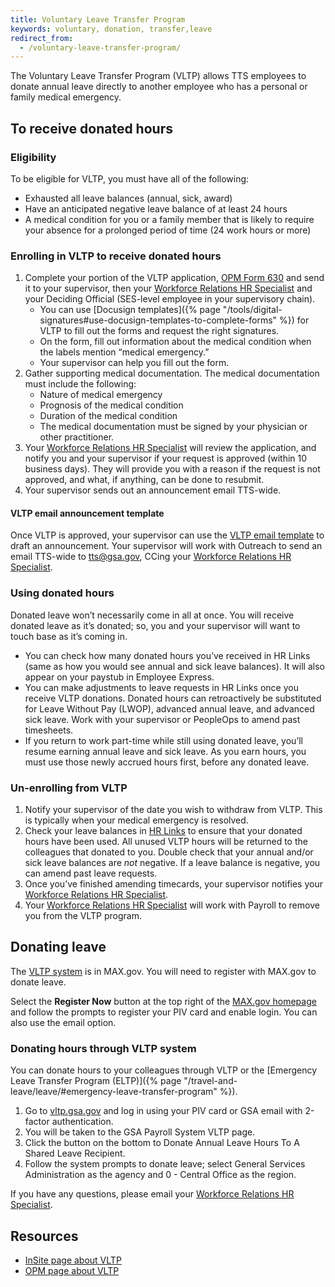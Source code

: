 ```yaml
---
title: Voluntary Leave Transfer Program
keywords: voluntary, donation, transfer,leave
redirect_from:
  - /voluntary-leave-transfer-program/
---
```


The Voluntary Leave Transfer Program (VLTP) allows TTS employees to donate annual leave directly to another employee who has a personal or family medical emergency. 

## To receive donated hours
### Eligibility
To be eligible for VLTP, you must have all of the following:
- Exhausted all leave balances (annual, sick, award)
- Have an anticipated negative leave balance of at least 24 hours
- A medical condition for you or a family member that is likely to require your absence for a prolonged period of time (24 work hours or more)

### Enrolling in VLTP to receive donated hours

1. Complete your portion of the VLTP application,
   [OPM Form 630](https://www.opm.gov/forms/pdf_fill/opm630.pdf) and send it to your supervisor, then your [Workforce Relations HR Specialist](https://docs.google.com/document/d/15glvq9UakKUN8XTRTa6gRkhBHm2whhQyAGmf8ibTtBs/edit) and your Deciding Official (SES-level employee in your supervisory chain).  
   - You can use [Docusign templates]({% page "/tools/digital-signatures#use-docusign-templates-to-complete-forms" %}) for VLTP to fill out the forms and request the right signatures.
   - On the form, fill out information about the medical condition when the labels mention “medical emergency.”   
   - Your supervisor can help you fill out the form.  
2. Gather supporting medical documentation. The medical documentation must include the following:
   - Nature of medical emergency
   - Prognosis of the medical condition
   - Duration of the medical condition
   - The medical documentation must be signed by your physician or other practitioner.
3. Your [Workforce Relations HR Specialist](https://docs.google.com/document/d/15glvq9UakKUN8XTRTa6gRkhBHm2whhQyAGmf8ibTtBs/edit) will review the application, and notify you and your supervisor if your request is approved (within 10 business days). They will provide you with a reason if the request is not approved, and what, if anything, can be done to resubmit.  
4. Your supervisor sends out an announcement email TTS-wide.

#### VLTP email announcement template

Once VLTP is approved, your supervisor can use the [VLTP email template](https://docs.google.com/document/d/1eKSbEvUUibZ0LDGqwS_3UO9iBMdYc5VfLN8aNttEQVs/edit) to draft an announcement. Your supervisor will work with Outreach to send an email TTS-wide to [tts@gsa.gov](mailto:tts@gsa.gov), CCing your [Workforce Relations HR Specialist](https://docs.google.com/document/d/15glvq9UakKUN8XTRTa6gRkhBHm2whhQyAGmf8ibTtBs/edit).

### Using donated hours
Donated leave won’t necessarily come in all at once. You will receive donated leave as it’s donated; so, you and your supervisor will want to touch base as it’s coming in.

* You can check how many donated hours you’ve received in HR Links (same as how you would see annual and sick leave balances). It will also appear on your paystub in Employee Express.  
* You can make adjustments to leave requests in HR Links once you receive VLTP donations. Donated hours can retroactively be substituted for Leave Without Pay (LWOP), advanced annual leave, and advanced sick leave. Work with your supervisor or PeopleOps to amend past timesheets.  
* If you return to work part-time while still using donated leave, you’ll resume earning annual leave and sick leave. As you earn hours, you must use those newly accrued hours first, before any donated leave.

### Un-enrolling from VLTP
1. Notify your supervisor of the date you wish to withdraw from VLTP. This is typically when your medical emergency is resolved.   
2. Check your leave balances in [HR Links](https://hrlinks.gsa.gov/) to ensure that your donated hours have been used. All unused VLTP hours will be returned to the colleagues that donated to you. Double check that your annual and/or sick leave balances are *not* negative. If a leave balance is negative, you can amend past leave requests.   
3. Once you’ve finished amending timecards, your supervisor notifies your [Workforce Relations HR Specialist](https://docs.google.com/document/d/15glvq9UakKUN8XTRTa6gRkhBHm2whhQyAGmf8ibTtBs/edit).  
4. Your [Workforce Relations HR Specialist](https://docs.google.com/document/d/15glvq9UakKUN8XTRTa6gRkhBHm2whhQyAGmf8ibTtBs/edit) will work with Payroll to remove you from the VLTP program.

## Donating leave

The [VLTP system](https://vltp.gsa.gov/) is in MAX.gov. You will need to register with MAX.gov to donate leave.

Select the **Register Now** button at the top right of the [MAX.gov homepage](http://MAX.gov) and follow the prompts to register your PIV card and enable login. You can also use the email option.

### Donating hours through VLTP system

You can donate hours to your colleagues through VLTP or the [Emergency Leave Transfer Program (ELTP)]({% page "/travel-and-leave/leave/#emergency-leave-transfer-program" %}).

1. Go to [vltp.gsa.gov](https://vltp.gsa.gov/) and log in using your PIV card or GSA email with 2-factor authentication.
2. You will be taken to the GSA Payroll System VLTP page.
3. Click the button on the bottom to Donate Annual Leave Hours To A Shared Leave Recipient.  
4. Follow the system prompts to donate leave; select General Services Administration as the agency and 0 \- Central Office as the region.

If you have any questions, please email your [Workforce Relations HR Specialist](https://docs.google.com/document/d/15glvq9UakKUN8XTRTa6gRkhBHm2whhQyAGmf8ibTtBs/edit).

## **Resources**

- [InSite page about VLTP](https://insite.gsa.gov/employee-resources/hr-eeo-pay-and-leave/pay-and-leave/leave/voluntary-leave-transfer-program)  
- [OPM page about VLTP](https://www.opm.gov/policy-data-oversight/pay-leave/leave-administration/fact-sheets/voluntary-leave-transfer-program/)
